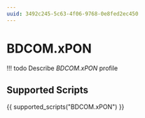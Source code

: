 ```yaml
---
uuid: 3492c245-5c63-4f06-9768-0e8fed2ec450
---
```



# BDCOM.xPON


<!-- prettier-ignore -->
!!! todo
    Describe *BDCOM.xPON* profile

## Supported Scripts

{{ supported_scripts("BDCOM.xPON") }}

